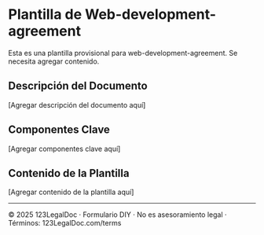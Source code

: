 # Plantilla de Web-development-agreement

Esta es una plantilla provisional para web-development-agreement. Se necesita agregar contenido.

## Descripción del Documento

[Agregar descripción del documento aquí]

## Componentes Clave

[Agregar componentes clave aquí]

## Contenido de la Plantilla

[Agregar contenido de la plantilla aquí]

---

© 2025 123LegalDoc · Formulario DIY · No es asesoramiento legal · Términos: 123LegalDoc.com/terms

